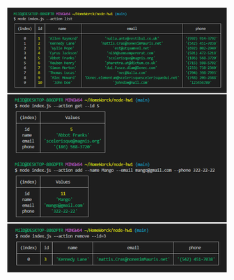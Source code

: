![screen1](https://github.com/Belkina23/node-hw1/blob/main/1.jpg)
![screen2](https://github.com/Belkina23/node-hw1/blob/main/2.jpg)
![screen13](https://github.com/Belkina23/node-hw1/blob/main/3.jpg)
